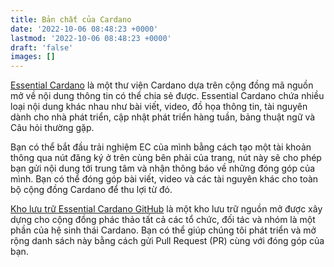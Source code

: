 ```yaml
---
title: Bản chất của Cardano
date: '2022-10-06 08:48:23 +0000'
lastmod: '2022-10-06 08:48:23 +0000'
draft: 'false'
images: []
---
```


[Essential Cardano](https://www.essentialcardano.io/) là một thư viện Cardano dựa trên cộng đồng mã nguồn mở về nội dung thông tin có thể chia sẻ được. Essential Cardano chứa nhiều loại nội dung khác nhau như bài viết, video, đồ họa thông tin, tài nguyên dành cho nhà phát triển, cập nhật phát triển hàng tuần, bảng thuật ngữ và Câu hỏi thường gặp.

Bạn có thể bắt đầu trải nghiệm EC của mình bằng cách tạo một tài khoản thông qua nút đăng ký ở trên cùng bên phải của trang, nút này sẽ cho phép bạn gửi nội dung tới trung tâm và nhận thông báo về những đóng góp của mình. Bạn có thể đóng góp bài viết, video và các tài nguyên khác cho toàn bộ cộng đồng Cardano để thu lợi từ đó.

[Kho lưu trữ Essential Cardano GitHub](https://github.com/input-output-hk/essential-cardano) là một kho lưu trữ nguồn mở được xây dựng cho cộng đồng phác thảo tất cả các tổ chức, đối tác và nhóm là một phần của hệ sinh thái Cardano. Bạn có thể giúp chúng tôi phát triển và mở rộng danh sách này bằng cách gửi Pull Request (PR) cùng với đóng góp của bạn.
